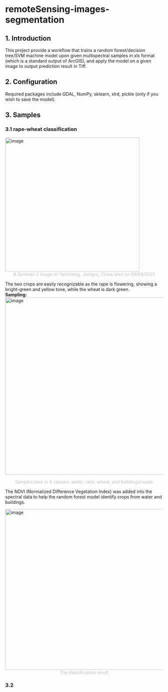 # remoteSensing-images-segmentation

## 1. Introduction
This project provide a workflow that trains a random forest/decision tree/SVM machine model upon given multispectral samples in xls format (which is a standard output of ArcGIS), and apply the model on a given image to output prediction result in Tiff.

## 2. Configuration
Required packages include GDAL, NumPy, sklearn, xlrd, pickle (only if you wish to save the model).

## 3. Samples
### 3.1 rape-wheat classification
<img width="429" alt="image" src="https://user-images.githubusercontent.com/52390858/144867346-d93ab795-e97a-449d-a4a7-55b82a2b958c.png">
<center style="font-size:14px;color:#C0C0C0">A Sentinel-2 image of Yancheng, Jiangsu, China shot on 08/04/2021</center>

The two crops are easily recognizable as the rape is flowering, showing a bright-green and yellow tone, while the wheat is dark green.
<br/>**Sampling:**<br/>
<img width="568" alt="image" src="https://user-images.githubusercontent.com/52390858/144868473-d766b5d7-2459-49d4-b0c7-a8cab42a1bc7.png">
<center style="font-size:14px;color:#C0C0C0">Samples took in 4 classes: water, rape, wheat, and buildings/roads</center>

The NDVI (Normalized Difference Vegetation Index) was added into the spectral data to help the random forest model identify crops from water and buildings.

<img width="514" alt="image" src="https://user-images.githubusercontent.com/52390858/144870638-08aa9ead-3972-4794-85cf-25b8c0202b96.png">
<center style="font-size:14px;color:#C0C0C0"> The classification result</center>

### 3.2 
